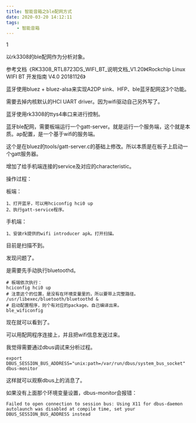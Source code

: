 ```yaml
---
title: 智能音箱之ble配网方式
date: 2020-03-20 14:12:11
tags:
	- 智能音箱
---
```


1

以rk3308的ble配网作为分析对象。

参考文档《RK3308_RTL8723DS_WIFI_BT_说明文档_V1.20》《Rockchip Linux WIFI BT 开发指南 V4.0 20181126》

蓝牙使用bluez + bluez-alsa来实现A2DP sink、HFP、ble蓝牙配网这3个功能。

需要去掉内核默认的HCI UART driver。因为wifi驱动自己另外写了。

蓝牙使用rk3308的ttys4串口来进行控制。



蓝牙ble配网，需要板端运行一个gatt-server。就是运行一个服务端，这个就是本质。ap配置，是一个基于wifi的服务端。

这个是在bluez的tools/gatt-server.c的基础上修改。所以本质是在板子上启动一个gatt服务器。

增加了给手机端连接的service及对应的characteristic。



操作过程：

板端：

```
1、打开蓝牙，可以用hciconfig hci0 up
2、执行gatt-service程序。
```

手机端：

```
1、安装rk提供的wifi introducer apk。打开扫描。

```

目前是扫描不到。

发现问题了。

是需要先手动执行bluetoothd。

```
# 板端依次执行：
hciconfig hci0 up
# 注意这个的位置，是没有在环境变量里的，所以要带上完整路径。
/usr/libexec/bluetooth/bluetoothd &
# 启动配置程序，则个有对应的package。自己编译出来。
ble_wificonfig
```

现在就可以看到了。

可以用配网程序连接上，并且把wifi信息发送过来。

我觉得需要通过dbus调试来分析过程。

```
export DBUS_SESSION_BUS_ADDRESS="unix:path=/var/run/dbus/system_bus_socket"
dbus-monitor
```

这样就可以观察dbus上的消息了。

如果没有上面那个环境变量设置，dbus-monitor会报错：

```
Failed to open connection to session bus: Using X11 for dbus-daemon autolaunch was disabled at compile time, set your DBUS_SESSION_BUS_ADDRESS instead
```

